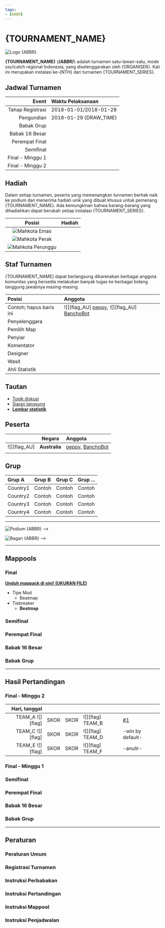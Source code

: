 ```yaml
---
tags:
- {ABBR}
---
```


<!--
Find and replace tag yang berada di bawah dengan informasi yang sesuai, lalu hapus blok komentar ini
{TOURNAMENT_NAME} = nama turnamen
{MODE} = mode game
{ABBR} = singkatan nama turnamen diikuti tahun/iterasi digelarnya misalnya MWC 4K 2018
{ORGANISER} = penyelenggara turnamen
{DRAW_TIME} = waktu siar pengundian secara langsung pada turnamen
{NTH} = nomor instalasi turnamen
{TOURNAMENT_SERIES} = nama turnamen tanpa iterasi/tahun digelarnya turnamen misalnya osu!mania 4K World Cup
{TOPIC_NUM} = nomor forum thread
{STATS_LINK} = tautan ke lembar statistik keseluruhan (harus berupa tautan Google Drive)
Anda masih harus menambahkan elemen lain seperti tabel, dan lainnya.
Gunakan .png sebagai format utama dalam gambar, karena .jpg tidak dapat membuka elemen transparan.
Selain kolom komentar ini, jangan lupa untuk menghapus semua kolom komentar yang berada di artikel ini.
-->

# {TOURNAMENT_NAME}

![Logo {ABBR}](img/logo.png)

**{TOURNAMENT_NAME}** (***{ABBR}***) adalah turnamen satu-lawan-satu, mode osu!catch regional Indonesia, yang diselenggarakan oleh {ORGANISER}. Kali ini merupakan instalasi ke-{NTH} dari turnamen {TOURNAMENT_SERIES}.

## Jadwal Turnamen

| Event | Waktu Pelaksanaan |
| --: | :-- |
| Tahap Registrasi | 2018-01-01/2018-01-28 |
| Pengundian | 2018-01-29 {DRAW_TIME} |
| Babak Grup |  |
| Babak 16 Besar |  |
| Perempat Final |  |
| Semifinal |  |
| Final - Minggu 1 |  |
| Final - Minggu 2 |  |

<!-- Gunakan format tanggal YYYY-MM-DD misalnya 2018-01-01
Gunakan format (HH:MM) untuk mengisi {DRAW_TIME} misalnya (19:00 UTC +7)
 -->

## Hadiah

Dalam setiap turnamen, peserta yang memenangkan turnamen berhak naik ke podium dan menerima hadiah unik yang dibuat khusus untuk pemenang {TOURNAMENT_NAME}. Ada kemungkinan bahwa barang-barang yang dihadiahkan dapat berubah setiap instalasi {TOURNAMENT_SERIES}.

| Posisi | Hadiah |
| :-: | :-- |
| ![Mahkota Emas](/wiki/shared/crown-gold.png "Juara satu") |  |
| ![Mahkota Perak](/wiki/shared/crown-silver.png "Juara dua") |  |
| ![Mahkota Perunggu](/wiki/shared/crown-bronze.png "Juara tiga") |  |

## Staf Turnamen

{TOURNAMENT_NAME} dapat berlangsung dikarenakan berbagai anggota komunitas yang bersedia melakukan banyak tugas ke berbagai bidang tanggung jawabnya masing-masing.

| Posisi | Anggota |
| :-- | :-- |
| Contoh; hapus baris ini | ![][flag_AU] [peppy](https://osu.ppy.sh/users/2), ![][flag_AU] [BanchoBot](https://osu.ppy.sh/users/3) |
| Penyelenggara |  |
| Pemilih Map |  |
| Penyiar |
| Komentator |  |
| Designer |
| Wasit |
| Ahli Statistik |  |

## Tautan

- [Topik diskusi](https://osu.ppy.sh/community/forums/topics/{TOPIC_NUM})
- [Siaran langsung](https://www.twitch.tv/osulive)
- **[Lembar statistik]({STATS_LINK})**

## Peserta

|  | Negara | Anggota |
| :-: | :-: | :-- |
| ![][flag_AU] | **Australia** | [peppy](https://osu.ppy.sh/users/2), [BanchoBot](https://osu.ppy.sh/users/3) |
|  |  |  |

## Grup

| Grup A | Grup B | Grup C | Grup ... |
| :-- | :-- | :-- | :-- |
| Country1 | Contoh | Contoh | Contoh |
| Country2 | Contoh | Contoh | Contoh |
| Country3 | Contoh | Contoh | Contoh |
| Country4 | Contoh | Contoh | Contoh |

---

![Podium {ABBR}](img/podium.png) -->

![Bagan {ABBR}](img/bracket.png) -->

---

## Mappools

### Final

**[Unduh mappack di sini! (UKURAN FILE)](TAUTAN)**

- Tipe Mod
  - Beatmap
- Tiebreaker
  - **Beatmap**

### Semifinal
### Perempat Final
### Babak 16 Besar
### Babak Grup

<!-- Beatmap Tiebreaker wajib dicetak tebal -->

---

## Hasil Pertandingan

### Final - Minggu 2

| Hari, tanggal |  |  |  |  |
| --: | :-: | :-: | :-- | :-- |
| TEAM_A ![][flag] | SKOR | SKOR | ![][flag] TEAM_B | [#1](TAUTAN_PERTANDINGAN) |
| TEAM_C ![][flag] | SKOR | SKOR | ![][flag] TEAM_D | -win by default- |
| TEAM_E ![][flag] | SKOR | SKOR | ![][flag] TEAM_F | -anulir- |

### Final - Minggu 1
### Semifinal
### Perempat Final
### Babak 16 Besar
### Babak Grup

---

## Peraturan
<!-- Untuk turnamen resmi, tergantung pada mode game yang dilombakan -->
### Peraturan Umum
### Registrasi Turnamen
### Instruksi Perbabakan
### Instruksi Pertandingan
### Instruksi Mappool
### Instruksi Penjadwalan

<!-- Tambahkan referensi bendera di bawah kolom komentar ini.
Gunakan https://megaapplepi.github.io/flag-wiki-osu/ untuk penggunaan bendera.
 -->
